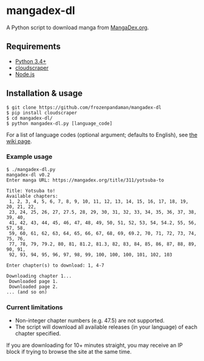# mangadex-dl

A Python script to download manga from [MangaDex.org](https://mangadex.org).

## Requirements
  * [Python 3.4+](https://www.python.org/downloads/)
  * [cloudscraper](https://github.com/VeNoMouS/cloudscraper)
  * [Node.js](https://nodejs.org/en/download/package-manager/)

## Installation & usage
```
$ git clone https://github.com/frozenpandaman/mangadex-dl
$ pip install cloudscraper
$ cd mangadex-dl/
$ python mangadex-dl.py [language_code]
```

For a list of language codes (optional argument; defaults to English), see [the wiki page](https://github.com/frozenpandaman/mangadex-dl/wiki/language-codes).

### Example usage
```
$ ./mangadex-dl.py
mangadex-dl v0.2
Enter manga URL: https://mangadex.org/title/311/yotsuba-to

Title: Yotsuba to!
Available chapters:
 1, 2, 3, 4, 5, 6, 7, 8, 9, 10, 11, 12, 13, 14, 15, 16, 17, 18, 19, 20, 21, 22,
 23, 24, 25, 26, 27, 27.5, 28, 29, 30, 31, 32, 33, 34, 35, 36, 37, 38, 39, 40,
 41, 42, 43, 44, 45, 46, 47, 48, 49, 50, 51, 52, 53, 54, 54.2, 55, 56, 57, 58,
 59, 60, 61, 62, 63, 64, 65, 66, 67, 68, 69, 69.2, 70, 71, 72, 73, 74, 75, 76,
 77, 78, 79, 79.2, 80, 81, 81.2, 81.3, 82, 83, 84, 85, 86, 87, 88, 89, 90, 91,
 92, 93, 94, 95, 96, 97, 98, 99, 100, 100, 100, 101, 102, 103

Enter chapter(s) to download: 1, 4-7

Downloading chapter 1...
 Downloaded page 1.
 Downloaded page 2.
... (and so on)
```

### Current limitations
 * Non-integer chapter numbers (e.g. 47.5) are not supported.
 * The script will download all available releases (in your language) of each chapter specified.

If you are downloading for 10+ minutes straight, you may receive an IP block if trying to browse the site at the same time.